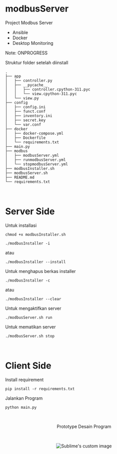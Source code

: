 # modbusServer
Project Modbus Server
- Ansible
- Docker
- Desktop Monitoring

Note: ONPROGRESS

Struktur folder setelah diinstall
```
.
├── app
│   ├── controller.py
│   ├── __pycache__
│   │   ├── controller.cpython-311.pyc
│   │   └── view.cpython-311.pyc
│   └── view.py
├── config
│   ├── config.ini
│   ├── funct.conf
│   ├── inventory.ini
│   ├── secret.key
│   └── var.conf
├── docker
│   ├── docker-compose.yml
│   ├── Dockerfile
│   └── requirements.txt
├── main.py
├── modbus
│   ├── modbusServer.yml
│   ├── runmodbusServer.yml
│   └── stopmodbusServer.yml
├── modbusInstaller.sh
├── modbusServer.sh
├── README.md
└── requirements.txt
```
<br />

Server Side
=


Untuk installasi
```
chmod +x modbusInstaller.sh
```
```
./modbusInstaller -i
```
atau
```
./modbusInstaller --install
```


Untuk menghapus berkas installer
```
./modbusInstaller -c
```
atau
```
./modbusInstaller --clear
```


Untuk mengaktifkan server
```
./modbusServer.sh run
```

Untuk mematikan server
```
./modbusServer.sh stop
```
<br />

Client Side
=


Install requirement
```
pip install -r requirements.txt
```

Jalankan Program
```
python main.py
```
<br />
<p align="center">Prototype Desain Program</p>
<br />
<p align="center">
  <img src="https://github.com/Tektek9/modbusServer/assets/40711562/4900091a-0991-4832-9b58-ecb267ee50e1" alt="Sublime's custom image"/>
</p>



